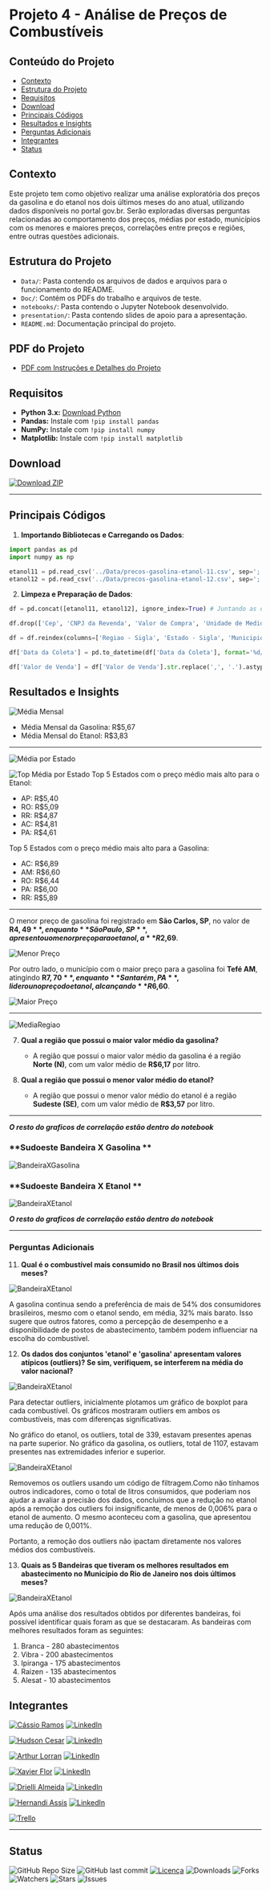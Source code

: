 # Projeto 4 - Análise de Preços de Combustíveis

## Conteúdo do Projeto
- [Contexto](#contexto)
- [Estrutura do Projeto](#estrutura-do-projeto)
- [Requisitos](#requisitos)
- [Download](#download)
- [Principais Códigos](#principais-códigos)
- [Resultados e Insights](#resultados-e-insights)
- [Perguntas Adicionais](#perguntas-adicionais)
- [Integrantes](#integrantes)
- [Status](#status)

## Contexto

Este projeto tem como objetivo realizar uma análise exploratória dos preços da gasolina e do etanol nos dois últimos meses do ano atual, utilizando dados disponíveis no portal gov.br. Serão exploradas diversas perguntas relacionadas ao comportamento dos preços, médias por estado, municípios com os menores e maiores preços, correlações entre preços e regiões, entre outras questões adicionais.

## Estrutura do Projeto

- `Data/`: Pasta contendo os arquivos de dados e arquivos para o funcionamento do README.
- `Doc/`: Contém os PDFs do trabalho e arquivos de teste.
- `notebooks/`: Pasta contendo o Jupyter Notebook desenvolvido.
- `presentation/`: Pasta contendo slides de apoio para a apresentação.
- `README.md`: Documentação principal do projeto.

## PDF do Projeto
- [PDF com Instruções e Detalhes do Projeto](Doc/1694464991_SEDadosM4Projetoemgrupopdf.pdf)

## Requisitos

- **Python 3.x:** [Download Python](https://www.python.org/downloads/)
- **Pandas:** Instale com `!pip install pandas`
- **NumPy:** Instale com `!pip install numpy`
- **Matplotlib:** Instale com `!pip install matplotlib`

## Download

[![Download ZIP](https://img.shields.io/badge/Download_-ZIP-green?style=for-the-badge&logo=github)](https://github.com/NewKanvas/Projeto-4/archive/main.zip)

---

## Principais Códigos

1. **Importando Bibliotecas e Carregando os Dados**:

```python
import pandas as pd
import numpy as np

etanol11 = pd.read_csv('../Data/precos-gasolina-etanol-11.csv', sep=';')
etanol12 = pd.read_csv('../Data/precos-gasolina-etanol-12.csv', sep=';')
```

2. **Limpeza e Preparação de Dados**:

```python
df = pd.concat([etanol11, etanol12], ignore_index=True) # Juntando as duas tabelas

df.drop(['Cep', 'CNPJ da Revenda', 'Valor de Compra', 'Unidade de Medida', 'Complemento', 'Numero Rua', 'Nome da Rua'], inplace=True, axis='columns') # Retirando

df = df.reindex(columns=['Regiao - Sigla', 'Estado - Sigla', 'Municipio', 'Bairro', 'Bandeira', 'Revenda', 'Valor de Venda', 'Produto', 'Data da Coleta']) # Reordenando rótulos

df['Data da Coleta'] = pd.to_datetime(df['Data da Coleta'], format='%d/%m/%Y') # Mudando o Formato de Data 

df['Valor de Venda'] = df['Valor de Venda'].str.replace(',', '.').astype(float) # Mudando o Formato do Preço
```

## Resultados e Insights

![Média Mensal](Doc/Images/outputMediaMensal.png)

- Média Mensal da Gasolina: R$5,67
- Média Mensal do Etanol: R$3,83


---
![Média por Estado](Doc/Images/MediaEstadooutput.png)

![Top Média por Estado](Doc/Images/outputMediaEstadoTOP.png)
Top 5 Estados com o preço médio mais alto para o Etanol:
- AP: R$5,40
- RO: R$5,09
- RR: R$4,87
- AC: R$4,81
- PA: R$4,61

Top 5 Estados com o preço médio mais alto para a Gasolina:
- AC: R$6,89
- AM: R$6,60
- RO: R$6,44
- PA: R$6,00
- RR: R$5,89

---

O menor preço de gasolina foi registrado em **São Carlos, SP**, no valor de **R$4,49**, enquanto **São Paulo, SP**, apresentou o menor preço para o etanol, a **R$2,69**.

![Menor Preço](Doc/Images/outputTopMenor.png)

Por outro lado, o município com o maior preço para a gasolina foi **Tefé AM**, atingindo **R$7,70**, enquanto **Santarém, PA**, liderou no preço do etanol, alcançando **R$6,60**.

![Maior Preço](Doc/Images/outputTOP.png)

---

![MediaRegiao](Doc/Images/TopMEdiaoutput.png)

7. **Qual a região que possui o maior valor médio da gasolina?**
   - A região que possui o maior valor médio da gasolina é a região **Norte (N)**, com um valor médio de **R$6,17** por litro.

8. **Qual a região que possui o menor valor médio do etanol?**
   - A região que possui o menor valor médio do etanol é a região **Sudeste (SE)**, com um valor médio de **R$3,57** por litro.

---
***O resto do graficos de correlação estão dentro do notebook***
### **Sudoeste Bandeira X Gasolina **
![BandeiraXGasolina](Doc/Images/BandeiraXValorSEG.png)

### **Sudoeste Bandeira X Etanol **
![BandeiraXEtanol](Doc/Images/BandeiraXValorSEE.png)

***O resto do graficos de correlação estão dentro do notebook***

---

### Perguntas Adicionais

11. **Qual é o combustível mais consumido no Brasil nos últimos dois meses?**

![BandeiraXEtanol](Doc/Images/imagem11.png)

A gasolina continua sendo a preferência de mais de 54% dos consumidores brasileiros, mesmo com o etanol sendo, em média, 32% mais barato. Isso sugere que outros fatores, como a percepção de desempenho e a disponibilidade de postos de abastecimento, também podem influenciar na escolha do combustível.

12. **Os dados dos conjuntos 'etanol' e 'gasolina' apresentam valores atípicos (outliers)? Se sim, verifiquem, se interferem na média do valor nacional?**

![BandeiraXEtanol](Doc/Images/imagem12.png)

Para detectar outliers, inicialmente plotamos um gráfico de boxplot para cada combustível. Os gráficos mostraram outliers em ambos os combustíveis, mas com diferenças significativas.

No gráfico do etanol, os outliers, total de 339, estavam presentes apenas na parte superior. No gráfico da gasolina, os outliers, total de 1107, estavam presentes nas extremidades inferior e superior.

![BandeiraXEtanol](Doc/Images/imagem122.png)

Removemos os outliers usando um código de filtragem.Como não tínhamos outros indicadores, como o total de litros consumidos, que poderiam nos ajudar a avaliar a precisão dos dados, concluímos que a redução no etanol após a remoção dos outliers foi insignificante, de menos de 0,006% para o etanol de aumento. O mesmo aconteceu com a gasolina, que apresentou uma redução de 0,001%.

Portanto, a remoção dos outliers não ipactam diretamente nos valores médios dos combustíveis.


13. **Quais as 5 Bandeiras que tiveram os melhores resultados  em abastecimento no Município do Rio de Janeiro nos dois últimos meses?**

![BandeiraXEtanol](Doc/Images/imagem13.png)

Após uma análise dos resultados obtidos por diferentes bandeiras, foi possível identificar quais foram as que se destacaram. As bandeiras com melhores resultados foram as seguintes:

1. Branca - 280 abastecimentos
2. Vibra - 200 abastecimentos
3. Ipiranga - 175 abastecimentos
4. Raizen - 135 abastecimentos
5. Alesat - 10 abastecimentos   

## Integrantes
[![Cássio Ramos](https://img.shields.io/badge/Cássio_Ramos-gray?style=for-the-badge&logo=github)](https://github.com/NewKanvas) [![LinkedIn](https://img.shields.io/badge/LinkedIn-0077B5?style=for-the-badge&logo=linkedin&logoColor=white)](https://www.linkedin.com/in/cassiosramos/)

[![Hudson Cesar](https://img.shields.io/badge/Hudson_Cesar-red?style=for-the-badge&logo=github)](https://github.com/Hudsoncesar) [![LinkedIn](https://img.shields.io/badge/LinkedIn-0077B5?style=for-the-badge&logo=linkedin&logoColor=white)](https://www.linkedin.com/in/hudson-cesar-684b50207/)

[![Arthur Lorran](https://img.shields.io/badge/Arthur_Lorran-blue?style=for-the-badge&logo=github)](#) [![LinkedIn](https://img.shields.io/badge/LinkedIn-0077B5?style=for-the-badge&logo=linkedin&logoColor=white)](#)

[![Xavier Flor](https://img.shields.io/badge/Xavier_Flor-green?style=for-the-badge&logo=github)](#) [![LinkedIn](https://img.shields.io/badge/LinkedIn-0077B5?style=for-the-badge&logo=linkedin&logoColor=white)](#)

[![Drielli Almeida](https://img.shields.io/badge/Drielli_Almeida-yellow?style=for-the-badge&logo=github)](https://github.com/dria99) [![LinkedIn](https://img.shields.io/badge/LinkedIn-0077B5?style=for-the-badge&logo=linkedin&logoColor=white)](https://www.linkedin.com/in/drielli-ao/)

[![Hernandi Assis](https://img.shields.io/badge/Hernandi_Assis-orange?style=for-the-badge&logo=github)](#) [![LinkedIn](https://img.shields.io/badge/LinkedIn-0077B5?style=for-the-badge&logo=linkedin&logoColor=white)](#)

[![Trello](https://img.shields.io/badge/Trello-purple?style=for-the-badge&logo=trello&logoColor=white)](https://trello.com/b/BnXV99YU/projeto-4)

---

## Status
![GitHub Repo Size](https://img.shields.io/github/repo-size/NewKanvas/Projeto-4?style=for-the-badge&logo=github)
![GitHub last commit](https://img.shields.io/github/last-commit/NewKanvas/Projeto-4?style=for-the-badge&logo=git)
[![Licença](https://img.shields.io/github/license/NewKanvas/Projeto-4?style=for-the-badge)](./LICENSE)
![Downloads](https://img.shields.io/github/downloads/NewKanvas/Projeto-4/total?style=for-the-badge)
![Forks](https://img.shields.io/github/forks/NewKanvas/Projeto-4?style=for-the-badge)
![Watchers](https://img.shields.io/github/watchers/NewKanvas/Projeto-4?style=for-the-badge)
![Stars](https://img.shields.io/github/stars/NewKanvas/Projeto-4?style=for-the-badge)
![Issues](https://img.shields.io/github/issues/NewKanvas/Projeto-4?style=for-the-badge)
